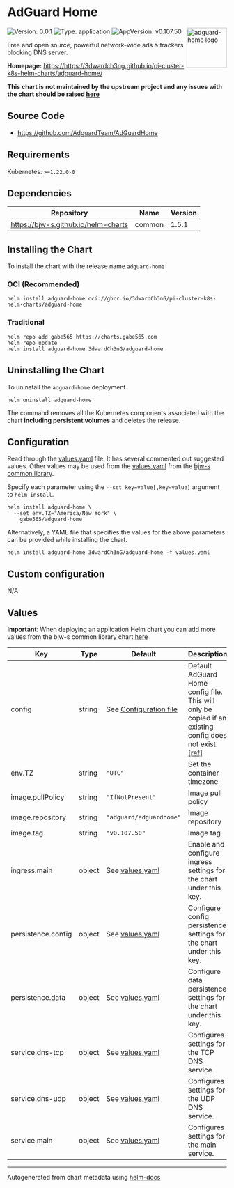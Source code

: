 
# AdGuard Home

<img src="https://raw.githubusercontent.com/gabe565/charts/main/charts/adguard-home/icon.svg" align="right" width="92" alt="adguard-home logo">

![Version: 0.0.1](https://img.shields.io/badge/Version-0.0.1-informational?style=flat)
![Type: application](https://img.shields.io/badge/Type-application-informational?style=flat)
![AppVersion: v0.107.50](https://img.shields.io/badge/AppVersion-v0.107.50-informational?style=flat)

Free and open source, powerful network-wide ads & trackers blocking DNS server.

**Homepage:** <https://https://3dwardch3ng.github.io/pi-cluster-k8s-helm-charts/adguard-home/>

**This chart is not maintained by the upstream project and any issues with the chart should be raised
[here](https://github.com/3dwardch3ng/pi-cluster-k8s-helm-charts/issues/new?assignees=3dwardch3ng&labels=bug&template=bug_report.yaml&name=adguard-home&version=0.0.1)**

## Source Code

* <https://github.com/AdguardTeam/AdGuardHome>

## Requirements

Kubernetes: `>=1.22.0-0`

## Dependencies

| Repository | Name | Version |
|------------|------|---------|
| <https://bjw-s.github.io/helm-charts> | common | 1.5.1 |

## Installing the Chart

To install the chart with the release name `adguard-home`

### OCI (Recommended)

```console
helm install adguard-home oci://ghcr.io/3dwardCh3nG/pi-cluster-k8s-helm-charts/adguard-home
```

### Traditional

```console
helm repo add gabe565 https://charts.gabe565.com
helm repo update
helm install adguard-home 3dwardCh3nG/adguard-home
```

## Uninstalling the Chart

To uninstall the `adguard-home` deployment

```console
helm uninstall adguard-home
```

The command removes all the Kubernetes components associated with the chart **including persistent volumes** and deletes the release.

## Configuration

Read through the [values.yaml](./values.yaml) file. It has several commented out suggested values.
Other values may be used from the [values.yaml](https://github.com/bjw-s/helm-charts/tree/a081de5/charts/library/common/values.yaml) from the [bjw-s common library](https://github.com/bjw-s/helm-charts/tree/a081de5/charts/library/common).

Specify each parameter using the `--set key=value[,key=value]` argument to `helm install`.

```console
helm install adguard-home \
  --set env.TZ="America/New York" \
    gabe565/adguard-home
```

Alternatively, a YAML file that specifies the values for the above parameters can be provided while installing the chart.

```console
helm install adguard-home 3dwardCh3nG/adguard-home -f values.yaml
```

## Custom configuration

N/A

## Values

**Important**: When deploying an application Helm chart you can add more values from the bjw-s common library chart [here](https://github.com/bjw-s/helm-charts/tree/a081de5/charts/library/common)

| Key | Type | Default                                                                                                    | Description |
|-----|------|------------------------------------------------------------------------------------------------------------|-------------|
| config | string | See [Configuration file](https://github.com/AdguardTeam/Adguardhome/wiki/Configuration#configuration-file) | Default AdGuard Home config file.    This will only be copied if an existing config does not exist.    [[ref]](https://github.com/AdguardTeam/AdGuardHome/wiki/Configuration) |
| env.TZ | string | `"UTC"`                                                                                                    | Set the container timezone |
| image.pullPolicy | string | `"IfNotPresent"`                                                                                           | Image pull policy |
| image.repository | string | `"adguard/adguardhome"`                                                                                    | Image repository |
| image.tag | string | `"v0.107.50"`                                                                                              | Image tag |
| ingress.main | object | See [values.yaml](./values.yaml)                                                                           | Enable and configure ingress settings for the chart under this key. |
| persistence.config | object | See [values.yaml](./values.yaml)                                                                           | Configure config persistence settings for the chart under this key. |
| persistence.data | object | See [values.yaml](./values.yaml)                                                                           | Configure data persistence settings for the chart under this key. |
| service.dns-tcp | object | See [values.yaml](./values.yaml)                                                                           | Configures settings for the TCP DNS service. |
| service.dns-udp | object | See [values.yaml](./values.yaml)                                                                           | Configures settings for the UDP DNS service. |
| service.main | object | See [values.yaml](./values.yaml)                                                                           | Configures settings for the main service. |

---
Autogenerated from chart metadata using [helm-docs](https://github.com/norwoodj/helm-docs)

